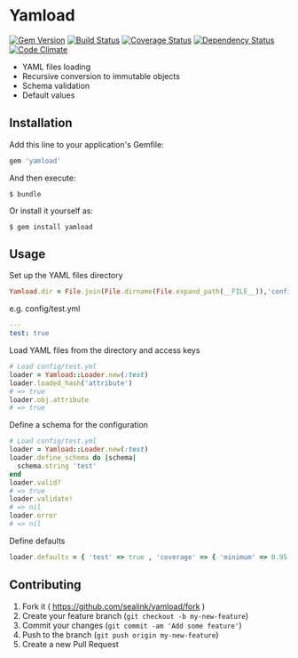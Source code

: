 # Yamload

[![Gem Version](https://badge.fury.io/rb/yamload.png)](http://badge.fury.io/rb/yamload)
[![Build Status](https://travis-ci.org/sealink/yamload.png?branch=master)](https://travis-ci.org/sealink/yamload)
[![Coverage Status](https://coveralls.io/repos/sealink/yamload/badge.png)](https://coveralls.io/r/sealink/yamload)
[![Dependency Status](https://gemnasium.com/sealink/yamload.png)](https://gemnasium.com/sealink/yamload)
[![Code Climate](https://codeclimate.com/github/sealink/yamload.png)](https://codeclimate.com/github/sealink/yamload)

* YAML files loading
* Recursive conversion to immutable objects
* Schema validation
* Default values

## Installation

Add this line to your application's Gemfile:

```ruby
gem 'yamload'
```

And then execute:

    $ bundle

Or install it yourself as:

    $ gem install yamload

## Usage

Set up the YAML files directory
```ruby
Yamload.dir = File.join(File.dirname(File.expand_path(__FILE__)),'config')
```

e.g. config/test.yml
```yaml
---
test: true
```

Load YAML files from the directory and access keys
```ruby
# Load config/test.yml
loader = Yamload::Loader.new(:test)
loader.loaded_hash('attribute')
# => true
loader.obj.attribute
# => true
```

Define a schema for the configuration
```ruby
# Load config/test.yml
loader = Yamload::Loader.new(:test)
loader.define_schema do |schema|
  schema.string 'test'
end
loader.valid?
# => true
loader.validate!
# => nil
loader.error
# => nil
```

Define defaults
```ruby
loader.defaults = { 'test' => true , 'coverage' => { 'minimum' => 0.95 } }
```

## Contributing

1. Fork it ( https://github.com/sealink/yamload/fork )
2. Create your feature branch (`git checkout -b my-new-feature`)
3. Commit your changes (`git commit -am 'Add some feature'`)
4. Push to the branch (`git push origin my-new-feature`)
5. Create a new Pull Request
